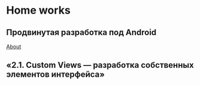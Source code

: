 <h1>Home works</h1>
<h2>Продвинутая разработка под Android</h2>
<a href="https://github.com/netology-code/andad-homeworks/tree/master/01_di">About</a>

<h2>«2.1. Custom Views — разработка собственных элементов интерфейса»</h2>